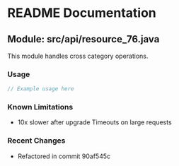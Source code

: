 # README Documentation

## Module: src/api/resource_76.java

This module handles cross category operations.

### Usage

```java
// Example usage here
```

### Known Limitations

- 10x slower after upgrade Timeouts on large requests

### Recent Changes

- Refactored in commit 90af545c
